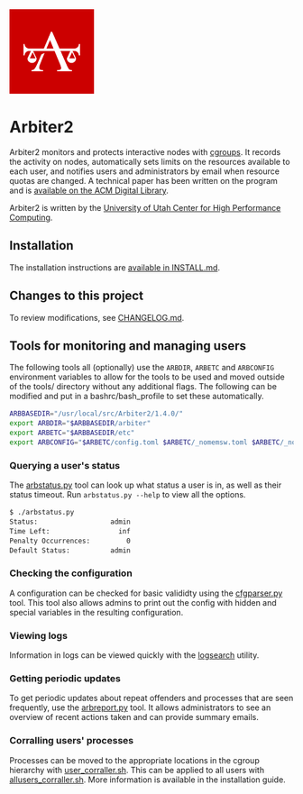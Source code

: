 <img src="resources/arbiter2.png" width="150px" />

# Arbiter2
Arbiter2 monitors and protects interactive nodes with [cgroups](https://en.wikipedia.org/wiki/Cgroups). It records the activity on nodes, automatically sets limits on the resources available to each user, and notifies users and administrators by email when resource quotas are changed. A technical paper has been written on the program and is [available on the ACM Digital Library](https://doi.org/10.1145/3332186.3333043).

Arbiter2 is written by the [University of Utah Center for High Performance Computing](https://www.chpc.utah.edu/).

## Installation
The installation instructions are [available in INSTALL.md](INSTALL.md).

## Changes to this project
To review modifications, see [CHANGELOG.md](CHANGELOG.md).

## Tools for monitoring and managing users

The following tools all (optionally) use the `ARBDIR`, `ARBETC` and `ARBCONFIG` environment variables to allow for the tools to be used and moved outside of the tools/ directory without any additional flags. The following can be modified and put in a bashrc/bash\_profile to set these automatically.
```bash
ARBBASEDIR="/usr/local/src/Arbiter2/1.4.0/"
export ARBDIR="$ARBBASEDIR/arbiter"
export ARBETC="$ARBBASEDIR/etc"
export ARBCONFIG="$ARBETC/config.toml $ARBETC/_nomemsw.toml $ARBETC/_noperms.toml"
```

### Querying a user's status
The [arbstatus.py](tools/arbstatus.py) tool can look up what status a user is in, as well as their status timeout. Run `arbstatus.py --help` to view all the options.
```bash
$ ./arbstatus.py
Status:                  admin
Time Left:                 inf
Penalty Occurrences:         0
Default Status:          admin
```

### Checking the configuration
A configuration can be checked for basic valididty using the [cfgparser.py](tools/cfgparser.py) tool. This tool also allows admins to print out the config with hidden and special variables in the resulting configuration.

### Viewing logs
Information in logs can be viewed quickly with the [logsearch](tools/logsearch/logsearch.md) utility.

### Getting periodic updates
To get periodic updates about repeat offenders and processes that are seen frequently, use the [arbreport.py](tools/arbreport.py) tool. It allows administrators to see an overview of recent actions taken and can provide summary emails.

### Corralling users' processes
Processes can be moved to the appropriate locations in the cgroup hierarchy with [user_corraller.sh](tools/user_corraller.sh). This can be applied to all users with [allusers_corraller.sh](tools/allusers_corraller.sh). More information is available in the installation guide.
